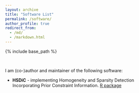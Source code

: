```yaml
---
layout: archive
title: "Software List"
permalink: /software/
author_profile: true
redirect_from:
  - /md/
  - /markdown.html
---
```



{% include base_path %}

<br />

I am (co-)author and maintainer of the following software:
* **HSDiC** - implementing Homogeneity and Sparsity Detection Incorporating Prior Constraint Information. [R package](https://github.com/liygCR/HSDiC)

